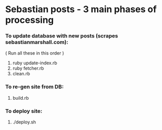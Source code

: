 # Sebastian posts - 3 main phases of processing

### To update database with new posts (scrapes sebastianmarshall.com):

( Run all these in this order )

1. ruby update-index.rb
2. ruby fetcher.rb
3. clean.rb

### To re-gen site from DB:

1. build.rb

### To deploy site:

1. ./deploy.sh

